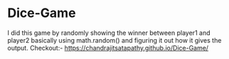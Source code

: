 # Dice-Game
I did this game by randomly showing the winner between player1 and player2 basically using math.random() and figuring it out how it gives the output. 
Checkout:-
https://chandrajitsatapathy.github.io/Dice-Game/
